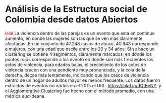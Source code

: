 # Análisis de la Estructura social de Colombia desde datos Abiertos
<font color="red"> lalal</font>
La violencia dentro de las parejas es un evento que está en continuo aumento, en donde las mujeres son las que se ven más claramente afectadas. En un conjunto de 47.248 casos de abuso, 40.943 corresponde a mujeres, con una edad que oscila entre los 20 y 34 años. Si se hace un clustering se obtiene 4 segmentos, claramente marcados, en donde los puntos rojos corresponde a los evento en donde son más frecuentes los actos de violencia, para edades bajas, el crecimiento de los actos de violencia crecen con una pendiente muy pronunciada, y la cola de la derecha, decae más lentamente, indicando que los casos de violencia dentro de un hogar de adultos mayor es menos frecuente. Los datos fueron extraídos de eventos ocurridos en el 2015 el URL: https://lnkd.in/dQtBvNY, y el Agglomerative Clustering fue hecho con el método promedio, con una métrica euclideana.


